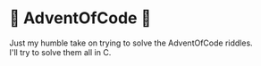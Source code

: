 # 🎄 AdventOfCode 🎄
Just my humble take on trying to solve the AdventOfCode riddles.\
I'll try to solve them all in C.
